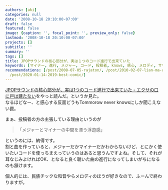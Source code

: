 ```yaml
---
authors: [aki]
categories: null
date: '2008-10-18 20:10:00-07:00'
draft: false
featured: false
image: {caption: '', focal_point: '', preview_only: false}
lastmod: '2008-10-18 20:10:00-07:00'
projects: []
subtitle: ''
summary: ''
tags: []
title: JPOPサウンドの核心部分が、実は１つのコード進行で出来ていた
keywords: [マイナー, 進行, メジャー, コード, 投稿者, knows, 感心, メロディ, サウンド, なじみ]
recommendations: [/post/2008-07-05-rajaton/, /post/2010-02-07-lian-ma-akaperakontesutonixing-tutekita/,
  /post/2020-01-14-2019-best-comic/]
---
```


[JPOPサウンドの核心部分が、実は1つのコード進行で出来ていた - エクサの口に戸は建たない](http://d.hatena.ne.jp/EXA/20081018/1224310523)をやっと読んだ。というか見た。  
なるほどなー、と感心する反面どうもTommorow never knowsにしか聞こえない罠。  
  
まぁ、投稿者の方の主張している理由というのが

> 「メジャーとマイナーの中間を漂う浮遊感」

  
というのには、納得です。  
割と曲を作っていると、メジャーだかマイナーだかわからないけど、とにかく使いたいコードを使っちまえっていうのはあると思うんですよね。そして、それが耳なじみよければOK、となると良く聴いた曲の進行になってしまいがちになるのも頷けます。  
  
個人的には、民族チックな和音やらメロディのほうが好きなので、ふーんで終わりますが。